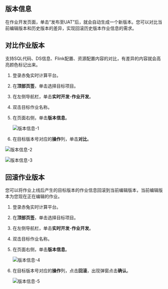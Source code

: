 ## 版本信息

在作业开发页面，单击“发布至UAT”后，就会自动生成一个新版本。您可以对比当前编辑版本和历史版本的差异，实现回滚历史版本作业信息的需求。



## 对比作业版本

支持SQL代码、DS信息、Flink配置、资源配置内容的对比，有差异的内容就会高亮颜色标记出来。

1. 登录赤兔实时计算平台。

2. 在**顶部页签**，单击选择目标项目。

3. 在左侧导航栏，单击**实时开发**-**作业开发**。

4. 双击目标作业名称。

5. 在页面右侧，单击**版本信息**。

   ![版本信息-1](C:\Users\647032\Desktop\版本信息-1.png)

6. 在目标版本号对应的**操作**列，单击**对比**。

![版本信息-2](C:\Users\647032\Desktop\版本信息-2.png)

![版本信息-3](D:\chitu-sdp\docs\md\image\版本信息-3.png)



## 回滚作业版本

您可以将作业上线后产生的目标版本的作业信息回滚到当前编辑版本，当前编辑版本为您现在正在编辑的作业。

1. 登录赤兔实时计算平台。

2. 在**顶部页签**，单击选择目标项目。

3. 在左侧导航栏，单击**实时开发**-**作业开发**。

4. 双击目标作业名称。

5. 在页面右侧，单击**版本信息**。

   ![版本信息-4](C:\Users\647032\Desktop\版本信息-4.png)

6. 在目标版本号对应的**操作**列，点击**回滚**，出现弹窗点击**确认**。

   ![版本信息-5](C:\Users\647032\Desktop\版本信息-5.png)